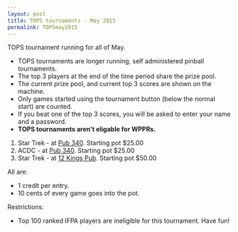 ```yaml
---
layout: post
title: TOPS tournaments - May 2015
permalink: TOPSmay2015
---
```


TOPS tournament running for all of May.

* TOPS tournaments are longer running, self administered pinball tournaments. 
* The top 3 players at the end of the time period share the prize pool. 
* The current prize pool, and current top 3 scores are shown on the machine. 
* Only games started using the tournament button (below the normal start) are counted.
* If you beat one of the top 3 scores, you will be asked to enter your name and a password.
* **TOPS tournaments aren't eligable for WPPRs.**

1. Star Trek - at [Pub 340](https://pub340.ca). Starting pot $25.00
2. ACDC - at [Pub 340](https://pub340.ca). Starting pot $25.00
3. Star Trek - at [12 Kings Pub](www.12kingspub.com). Starting pot $50.00

All are:
* 1 credit per entry. 
* 10 cents of every game goes into the pot. 

Restrictions:
* Top 100 ranked IFPA players are ineligible for this tournament. Have fun!
